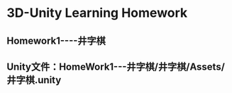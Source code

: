 # 3D-Unity Learning Homework
## Homework1----井字棋
Unity文件：HomeWork1---井字棋/井字棋/Assets/井字棋.unity
----------------------------
